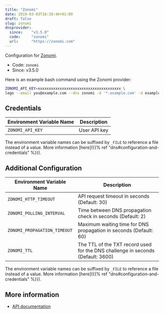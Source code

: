 ```yaml
---
title: "Zonomi"
date: 2019-03-03T16:39:46+01:00
draft: false
slug: zonomi
dnsprovider:
  since:    "v3.5.0"
  code:     "zonomi"
  url:      "https://zonomi.com"
---
```


<!-- THIS DOCUMENTATION IS AUTO-GENERATED. PLEASE DO NOT EDIT. -->
<!-- providers/dns/zonomi/zonomi.toml -->
<!-- THIS DOCUMENTATION IS AUTO-GENERATED. PLEASE DO NOT EDIT. -->


Configuration for [Zonomi](https://zonomi.com).


<!--more-->

- Code: `zonomi`
- Since: v3.5.0


Here is an example bash command using the Zonomi provider:

```bash
ZONOMI_API_KEY=xxxxxxxxxxxxxxxxxxxxxxxxxxxxxxxxxxxxxx \
lego --email you@example.com --dns zonomi -d '*.example.com' -d example.com run
```




## Credentials

| Environment Variable Name | Description |
|-----------------------|-------------|
| `ZONOMI_API_KEY` | User API key |

The environment variable names can be suffixed by `_FILE` to reference a file instead of a value.
More information [here]({{% ref "dns#configuration-and-credentials" %}}).


## Additional Configuration

| Environment Variable Name | Description |
|--------------------------------|-------------|
| `ZONOMI_HTTP_TIMEOUT` | API request timeout in seconds (Default: 30) |
| `ZONOMI_POLLING_INTERVAL` | Time between DNS propagation check in seconds (Default: 2) |
| `ZONOMI_PROPAGATION_TIMEOUT` | Maximum waiting time for DNS propagation in seconds (Default: 60) |
| `ZONOMI_TTL` | The TTL of the TXT record used for the DNS challenge in seconds (Default: 3600) |

The environment variable names can be suffixed by `_FILE` to reference a file instead of a value.
More information [here]({{% ref "dns#configuration-and-credentials" %}}).




## More information

- [API documentation](https://zonomi.com/app/dns/dyndns.jsp)

<!-- THIS DOCUMENTATION IS AUTO-GENERATED. PLEASE DO NOT EDIT. -->
<!-- providers/dns/zonomi/zonomi.toml -->
<!-- THIS DOCUMENTATION IS AUTO-GENERATED. PLEASE DO NOT EDIT. -->
